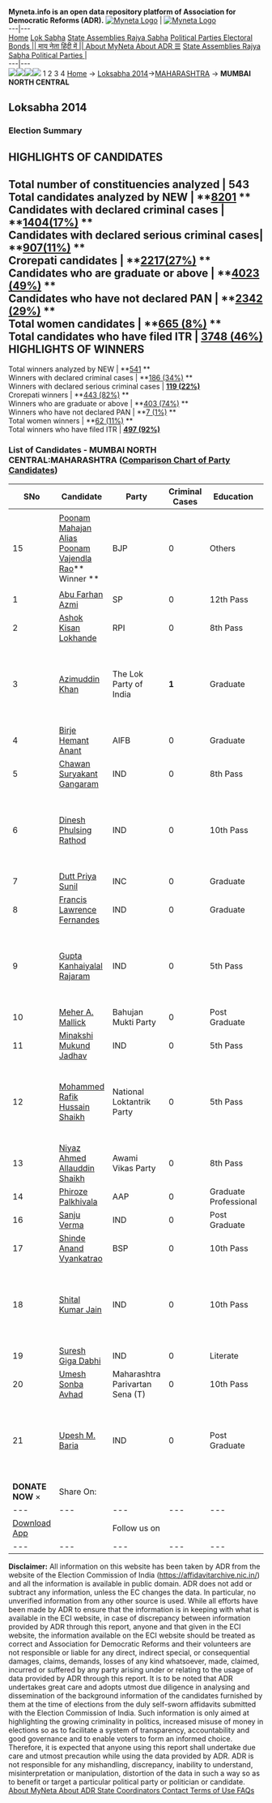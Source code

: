 **Myneta.info is an open data repository platform of Association for Democratic Reforms (ADR).**
[![Myneta Logo](https://www.myneta.info/lib/img/myneta-logo.png)](https://www.myneta.info/) | [![Myneta Logo](https://www.myneta.info/lib/img/adr-logo.png)](https://adrindia.org)  
---|---  
[Home](https://www.myneta.info/) [Lok Sabha](https://www.myneta.info/#ls "Lok Sabha") [ State Assemblies ](https://www.myneta.info/#sa "State Assemblies") [Rajya Sabha](https://www.myneta.info/#rs "Rajya Sabha") [Political Parties ](https://www.myneta.info/party "Political Parties") [ Electoral Bonds ](https://www.myneta.info/electoral_bonds "Electoral Bonds") [ || माय नेता हिंदी में || ](https://translate.google.co.in/translate?prev=hp&hl=en&js=y&u=www.myneta.info&sl=en&tl=hi&history_state0=) [ About MyNeta ](https://adrindia.org/content/about-myneta) [ About ADR ](https://adrindia.org/about-adr/who-we-are) [☰](javascript:void\(0\))
[ State Assemblies ](https://www.myneta.info/#sa "State Assemblies") [ Rajya Sabha ](https://www.myneta.info/#rs "Rajya Sabha") [ Political Parties ](https://www.myneta.info/party "Political Parties")
|   
---|---  
![](https://www.myneta.info/lib/img/banner/banner-1.png)![](https://www.myneta.info/lib/img/banner/banner-2.png)![](https://www.myneta.info/lib/img/banner/banner-3.png)![](https://www.myneta.info/lib/img/banner/banner-4.png)
1  2  3  4 
[Home](https://www.myneta.info/) → [Loksabha 2014](https://www.myneta.info/ls2014/)→[MAHARASHTRA](https://www.myneta.info/ls2014/index.php?action=show_constituencies&state_id=13) → **MUMBAI NORTH CENTRAL**
### 
## Loksabha 2014
###  Election Summary 
HIGHLIGHTS OF CANDIDATES  
---  
Total number of constituencies analyzed |  543   
Total candidates analyzed by NEW | **[8201](https://www.myneta.info/ls2014/index.php?action=summary&subAction=candidates_analyzed&sort=candidate#summary) **  
Candidates with declared criminal cases | **[1404(17%)](https://www.myneta.info/ls2014/index.php?action=summary&subAction=crime&sort=candidate#summary) **  
Candidates with declared serious criminal cases| **[907(11%)](https://www.myneta.info/ls2014/index.php?action=summary&subAction=serious_crime&sort=candidate#summary) **  
Crorepati candidates | **[2217(27%)](https://www.myneta.info/ls2014/index.php?action=summary&subAction=crorepati&sort=candidate#summary) **  
Candidates who are graduate or above | **[4023 (49%)](https://www.myneta.info/ls2014/index.php?action=summary&subAction=education&sort=candidate#summary) **  
Candidates who have not declared PAN | **[2342 (29%)](https://www.myneta.info/ls2014/index.php?action=summary&subAction=without_pan&sort=candidate#summary) **  
Total women candidates | **[665 (8%)](https://www.myneta.info/ls2014/index.php?action=summary&subAction=women_candidate&sort=candidate#summary) **  
Total candidates who have filed ITR | [**3748 (46%)**](https://www.myneta.info/ls2014/index.php?action=summary&subAction=filed_itr&sort=candidate#summary)  
HIGHLIGHTS OF WINNERS  
---  
Total winners analyzed by NEW | **[541](https://www.myneta.info/ls2014/index.php?action=summary&subAction=winner_analyzed&sort=candidate#summary) **  
Winners with declared criminal cases | **[186 (34%)](https://www.myneta.info/ls2014/index.php?action=summary&subAction=winner_crime&sort=candidate#summary) **  
Winners with declared serious criminal cases | **[119 (22%)](https://www.myneta.info/ls2014/index.php?action=summary&subAction=winner_serious_crime&sort=candidate#summary)**  
Crorepati winners | **[443 (82%)](https://www.myneta.info/ls2014/index.php?action=summary&subAction=winner_crorepati&sort=candidate#summary) **  
Winners who are graduate or above | **[403 (74%)](https://www.myneta.info/ls2014/index.php?action=summary&subAction=winner_education&sort=candidate#summary) **  
Winners who have not declared PAN | **[7 (1%)](https://www.myneta.info/ls2014/index.php?action=summary&subAction=winner_without_pan&sort=candidate#summary) **  
Total women winners | **[62 (11%)](https://www.myneta.info/ls2014/index.php?action=summary&subAction=winner_women&sort=candidate#summary) **  
Total winners who have filed ITR | [**497 (92%)**](https://www.myneta.info/ls2014/index.php?action=summary&subAction=winner_filed_itr&sort=candidate#summary)  
### List of Candidates - MUMBAI NORTH CENTRAL:MAHARASHTRA ([Comparison Chart of Party Candidates](https://www.myneta.info/ls2014/comparisonchart.php?constituency_id=338))
SNo | Candidate| Party| Criminal Cases| Education| Age| Total Assets| Liabilities  
---|---|---|---|---|---|---|---  
15  | [Poonam Mahajan Alias Poonam Vajendla Rao](https://www.myneta.info/ls2014/candidate.php?candidate_id=5902)** Winner ** | BJP | 0 | Others| 33 | ![](https://myneta.info/image_v2.php?myneta_folder=ls2014&candidate_id=5902&col=ta) | ![](https://myneta.info/image_v2.php?myneta_folder=ls2014&candidate_id=5902&col=lia)  
1  | [Abu Farhan Azmi](https://www.myneta.info/ls2014/candidate.php?candidate_id=7218) | SP | 0 | 12th Pass| 33 | Rs 63,76,88,791 ~ 63 Crore+ | Rs 1,58,72,212 ~ 1 Crore+  
2  | [Ashok Kisan Lokhande](https://www.myneta.info/ls2014/candidate.php?candidate_id=7217) | RPI | 0 | 8th Pass| 41 | Rs 12,74,084 ~ 12 Lacs+ | Rs 6,00,000 ~ 6 Lacs+  
3  | [Azimuddin Khan](https://www.myneta.info/ls2014/candidate.php?candidate_id=7219) | The Lok Party of India | **1** | Graduate| 42 | ![](https://myneta.info/image_v2.php?myneta_folder=ls2014&candidate_id=7219&col=ta) | ![](https://myneta.info/image_v2.php?myneta_folder=ls2014&candidate_id=7219&col=lia)  
4  | [Birje Hemant Anant](https://www.myneta.info/ls2014/candidate.php?candidate_id=7213) | AIFB | 0 | Graduate| 53 | Rs 6,04,30,000 ~ 6 Crore+ | Rs 0 ~   
5  | [Chawan Suryakant Gangaram](https://www.myneta.info/ls2014/candidate.php?candidate_id=7208) | IND | 0 | 8th Pass| 48 | Rs 34,82,557 ~ 34 Lacs+ | Rs 0 ~   
6  | [Dinesh Phulsing Rathod](https://www.myneta.info/ls2014/candidate.php?candidate_id=7207) | IND | 0 | 10th Pass| 39 | ![](https://myneta.info/image_v2.php?myneta_folder=ls2014&candidate_id=7207&col=ta) | ![](https://myneta.info/image_v2.php?myneta_folder=ls2014&candidate_id=7207&col=lia)  
7  | [Dutt Priya Sunil](https://www.myneta.info/ls2014/candidate.php?candidate_id=5901) | INC | 0 | Graduate| 48 | Rs 65,50,93,802 ~ 65 Crore+ | Rs 3,34,63,408 ~ 3 Crore+  
8  | [Francis Lawrence Fernandes](https://www.myneta.info/ls2014/candidate.php?candidate_id=7206) | IND | 0 | Graduate| 52 | Rs 1,50,71,413 ~ 1 Crore+ | Rs 0 ~   
9  | [Gupta Kanhaiyalal Rajaram](https://www.myneta.info/ls2014/candidate.php?candidate_id=7209) | IND | 0 | 5th Pass| 45 | ![](https://myneta.info/image_v2.php?myneta_folder=ls2014&candidate_id=7209&col=ta) | ![](https://myneta.info/image_v2.php?myneta_folder=ls2014&candidate_id=7209&col=lia)  
10  | [Meher A. Mallick](https://www.myneta.info/ls2014/candidate.php?candidate_id=7212) | Bahujan Mukti Party | 0 | Post Graduate| 41 | Rs 1,38,59,021 ~ 1 Crore+ | Rs 40,000 ~ 40 Thou+  
11  | [Minakshi Mukund Jadhav](https://www.myneta.info/ls2014/candidate.php?candidate_id=7205) | IND | 0 | 5th Pass| 49 | Rs 21,300 ~ 21 Thou+ | Rs 0 ~   
12  | [Mohammed Rafik Hussain Shaikh](https://www.myneta.info/ls2014/candidate.php?candidate_id=7211) | National Loktantrik Party | 0 | 5th Pass| 55 | ![](https://myneta.info/image_v2.php?myneta_folder=ls2014&candidate_id=7211&col=ta) | ![](https://myneta.info/image_v2.php?myneta_folder=ls2014&candidate_id=7211&col=lia)  
13  | [Niyaz Ahmed Allauddin Shaikh](https://www.myneta.info/ls2014/candidate.php?candidate_id=7215) | Awami Vikas Party | 0 | 8th Pass| 57 | Rs 4,08,51,500 ~ 4 Crore+ | Rs 17,15,00,000 ~ 17 Crore+  
14  | [Phiroze Palkhivala](https://www.myneta.info/ls2014/candidate.php?candidate_id=7214) | AAP | 0 | Graduate Professional| 47 | Rs 3,47,62,841 ~ 3 Crore+ | Rs 0 ~   
16  | [Sanju Verma](https://www.myneta.info/ls2014/candidate.php?candidate_id=7202) | IND | 0 | Post Graduate| 43 | Rs 18,31,00,000 ~ 18 Crore+ | Rs 37,38,000 ~ 37 Lacs+  
17  | [Shinde Anand Vyankatrao](https://www.myneta.info/ls2014/candidate.php?candidate_id=5903) | BSP | 0 | 10th Pass| 50 | Rs 35,000 ~ 35 Thou+ | Rs 0 ~   
18  | [Shital Kumar Jain](https://www.myneta.info/ls2014/candidate.php?candidate_id=7204) | IND | 0 | 10th Pass| 41 | ![](https://myneta.info/image_v2.php?myneta_folder=ls2014&candidate_id=7204&col=ta) | ![](https://myneta.info/image_v2.php?myneta_folder=ls2014&candidate_id=7204&col=lia)  
19  | [Suresh Giga Dabhi](https://www.myneta.info/ls2014/candidate.php?candidate_id=7203) | IND | 0 | Literate| 43 | Rs 20,57,768 ~ 20 Lacs+ | Rs 21,03,322 ~ 21 Lacs+  
20  | [Umesh Sonba Avhad](https://www.myneta.info/ls2014/candidate.php?candidate_id=7216) | Maharashtra Parivartan Sena (T) | 0 | 10th Pass| 34 | Rs 50,000 ~ 50 Thou+ | Rs 0 ~   
21  | [Upesh M. Baria](https://www.myneta.info/ls2014/candidate.php?candidate_id=7210) | IND | 0 | Post Graduate| 32 | ![](https://myneta.info/image_v2.php?myneta_folder=ls2014&candidate_id=7210&col=ta) | ![](https://myneta.info/image_v2.php?myneta_folder=ls2014&candidate_id=7210&col=lia)  
|  **DONATE NOW** × |  Share On:  | [](https://api.whatsapp.com/send?text=https%3A%2F%2Fmyneta.info%2Fpunjab2022%2Findex.php%3Faction%3Dshow_constituencies%26state_id%3D19) | [](https://www.facebook.com/sharer/sharer.php?u=https%3A%2F%2Fmyneta.info%2Fpunjab2022%2Findex.php%3Faction%3Dshow_constituencies%26state_id%3D19) | [](https://twitter.com/share?url=https%3A%2F%2Fmyneta.info%2Fpunjab2022%2Findex.php%3Faction%3Dshow_constituencies%26state_id%3D19)  
---|---|---|---|---  
| [ Download App ](https://play.google.com/store/apps/details?id=com.webrosoft.myneta1&pcampaignid=pcampaignidMKT-Other-global-all-co-prtnr-py-PartBadge-Mar2515-1) | [](https://play.google.com/store/apps/details?id=com.webrosoft.myneta1&pcampaignid=pcampaignidMKT-Other-global-all-co-prtnr-py-PartBadge-Mar2515-1) |  Follow us on  | [](https://www.facebook.com/adrindia.org/) | [](https://twitter.com/adrspeaks) | [](https://groups.google.com/g/national-election-watch?hl=en&pli=1) | [](https://www.instagram.com/adrspeaks/) | [](https://www.youtube.com/user/adrspeaks) | [](https://sharechat.com/profile/adrspeaks)  
---|---|---|---|---|---|---|---|---  
**Disclaimer:** All information on this website has been taken by ADR from the website of the Election Commission of India (https://affidavitarchive.nic.in/) and all the information is available in public domain. ADR does not add or subtract any information, unless the EC changes the data. In particular, no unverified information from any other source is used. While all efforts have been made by ADR to ensure that the information is in keeping with what is available in the ECI website, in case of discrepancy between information provided by ADR through this report, anyone and that given in the ECI website, the information available on the ECI website should be treated as correct and Association for Democratic Reforms and their volunteers are not responsible or liable for any direct, indirect special, or consequential damages, claims, demands, losses of any kind whatsoever, made, claimed, incurred or suffered by any party arising under or relating to the usage of data provided by ADR through this report. It is to be noted that ADR undertakes great care and adopts utmost due diligence in analysing and dissemination of the background information of the candidates furnished by them at the time of elections from the duly self-sworn affidavits submitted with the Election Commission of India. Such information is only aimed at highlighting the growing criminality in politics, increased misuse of money in elections so as to facilitate a system of transparency, accountability and good governance and to enable voters to form an informed choice. Therefore, it is expected that anyone using this report shall undertake due care and utmost precaution while using the data provided by ADR. ADR is not responsible for any mishandling, discrepancy, inability to understand, misinterpretation or manipulation, distortion of the data in such a way so as to benefit or target a particular political party or politician or candidate. 
[ About MyNeta ](https://adrindia.org/content/about-myneta) [ About ADR ](https://adrindia.org/about-adr/who-we-are) [ State Coordinators ](https://adrindia.org/about-adr/state-coordinators) [ Contact ](https://adrindia.org/contact-us) [ Terms of Use ](https://adrindia.org/content/adr-terms-use) [ FAQs ](https://adrindia.org/content/faqs)
